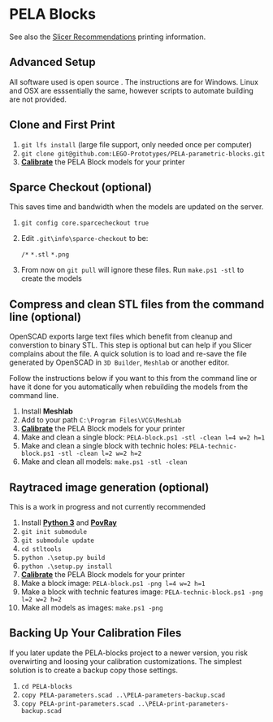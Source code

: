 # PELA Blocks

See also the [Slicer Recommendations](SLICER_RECOMMENDATIONS) printing information.

## Advanced Setup

All software used is open source . The instructions are for Windows. Linux and OSX are esssentially the same, however scripts to automate building are not provided.

## Clone and First Print

1. `git lfs install` (large file support, only needed once per computer)
1. `git clone git@github.com:LEGO-Prototypes/PELA-parametric-blocks.git`
1. **[Calibrate](README#calibrate)** the PELA Block models for your printer 

## Sparce Checkout (optional)

This saves time and bandwidth when the models are updated on the server.

1. `git config core.sparcecheckout true`
1. Edit `.git\info\sparce-checkout` to be:

    `/*` 
    `*.stl` 
    `*.png`

1. From now on `git pull` will ignore these files. Run `make.ps1 -stl` to create the models

## Compress and clean STL files from the command line (optional)

OpenSCAD exports large text files which benefit from cleanup and converstion to binary STL. This step is optional but can help if you Slicer complains about the file. A quick solution is to load and re-save the file generated by OpenSCAD in `3D Builder`, `Meshlab` or another editor.

Follow the instructions below if you want to this from the command line or have it done for you automatically when rebuilding the models from the command line.

1. Install **Meshlab**
1. Add to your path `C:\Program Files\VCG\MeshLab`
1. **[Calibrate](README#calibrate)** the PELA Block models for your printer 
1. Make and clean a single block: `PELA-block.ps1 -stl -clean l=4 w=2 h=1`
1. Make and clean a single block with technic holes: `PELA-technic-block.ps1 -stl -clean l=2 w=2 h=2`
1. Make and clean all models: `make.ps1 -stl -clean`

## Raytraced image generation (optional)

This is a work in progress and not currently recommended

1. Install **[Python 3](https://www.python.org/downloads/)** and **[PovRay](http://www.povray.org/download/)**
1. `git init submodule` 
1. `git submodule update` 
1. `cd stltools`
1. `python .\setup.py build`
1. `python .\setup.py install`
1. **[Calibrate](README#calibrate)** the PELA Block models for your printer 
1. Make a block image: `PELA-block.ps1 -png l=4 w=2 h=1`
1. Make a block with technic features image: `PELA-technic-block.ps1 -png l=2 w=2 h=2`
1. Make all models as images: `make.ps1 -png`

## Backing Up Your Calibration Files

If you later update the PELA-blocks project to a newer version, you risk overwirting and loosing your calibration customizations. The simplest solution is to create a backup copy those settings.

1. `cd PELA-blocks`
1. `copy PELA-parameters.scad ..\PELA-parameters-backup.scad`
1. `copy PELA-print-parameters.scad ..\PELA-print-parameters-backup.scad`
